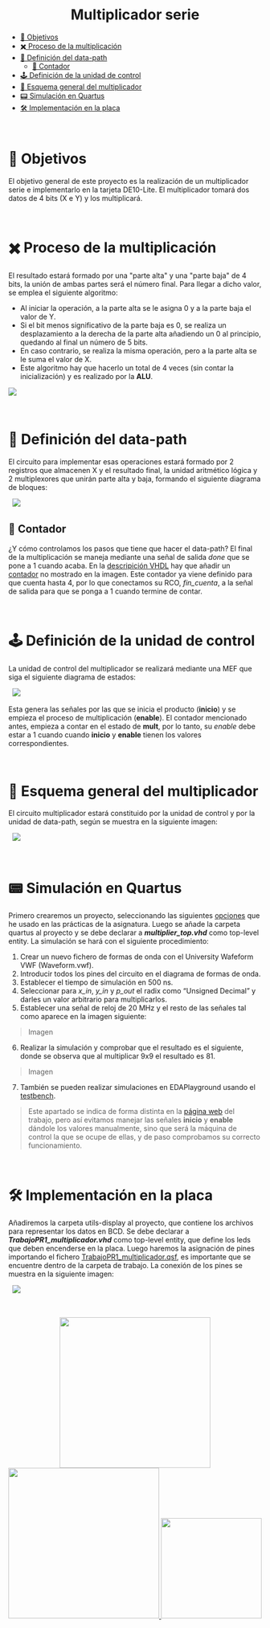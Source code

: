 <!-- HEADERS -->
<h1 align="center">
  <b> 
    Multiplicador serie
  </b>
</h1>

- [🎯 Objetivos](https://github.com/jorgeloopzz/Multipliier#-objetivos)
- [✖️ Proceso de la multiplicación](https://github.com/jorgeloopzz/Multipliier#%EF%B8%8F-proceso-de-la-multiplicaci%C3%B3n)
- [📓 Definición del data-path](https://github.com/jorgeloopzz/Multipliier#-definici%C3%B3n-del-data-path)
  - [🔢 Contador](https://github.com/jorgeloopzz/Multipliier#-contador)
- [🕹️ Definición de la unidad de control](https://github.com/jorgeloopzz/Multipliier#%EF%B8%8F-definici%C3%B3n-de-la-unidad-de-control)
- [🔲 Esquema general del multiplicador](https://github.com/jorgeloopzz/Multipliier#-esquema-general-del-multiplicador)
- [📟 Simulación en Quartus](https://github.com/jorgeloopzz/Multipliier#-simulaci%C3%B3n-en-quartus)
- [🛠️ Implementación en la placa](https://github.com/jorgeloopzz/Multipliier#%EF%B8%8F-implementaci%C3%B3n-en-la-placa)

&nbsp;

# 🎯 Objetivos

El objetivo general de este proyecto es la realización de un multiplicador serie e implementarlo en la tarjeta DE10-Lite. El multiplicador tomará dos datos de 4 bits (X e Y) y los multiplicará.

&nbsp;

# ✖️ Proceso de la multiplicación

El resultado estará formado por una "parte alta" y una "parte baja" de 4 bits, la unión de ambas partes será el número final. Para llegar a dicho valor, se emplea el siguiente algoritmo:

- Al iniciar la operación, a la parte alta se le asigna 0 y a la parte baja el valor de Y.
- Si el bit menos significativo de la parte baja es 0, se realiza un desplazamiento a la derecha de la parte alta añadiendo un 0 al principio, quedando al final un número de 5 bits.
- En caso contrario, se realiza la misma operación, pero a la parte alta se le suma el valor de X.
- Este algoritmo hay que hacerlo un total de 4 veces (sin contar la inicialización) y es realizado por la **ALU**.

<img src="https://raw.githubusercontent.com/jorgeloopzz/Multipliier/main/assets/tabla.png">

&nbsp;

# 📓 Definición del data-path

El circuito para implementar esas operaciones estará formado por 2 registros que almacenen X y el resultado final, la unidad aritmético lógica y 2 multiplexores que unirán parte alta y baja, formando el siguiente diagrama de bloques:

&nbsp;
<img src="https://raw.githubusercontent.com/jorgeloopzz/Multipliier/main/assets/data-path.png">

## 🔢 Contador

¿Y cómo controlamos los pasos que tiene que hacer el data-path? El final de la multiplicación se maneja mediante una señal de salida _done_ que se pone a 1 cuando acaba. En la [descripición VHDL](https://github.com/jorgeloopzz/Multipliier/blob/main/quartus/multiplier_datapath.vhd) hay que añadir un [contador](https://github.com/jorgeloopzz/Multipliier/blob/main/quartus/contador_k.vhd) no mostrado en la imagen. Este contador ya viene definido para que cuenta hasta 4, por lo que conectamos su RCO, _fin_cuenta_, a la señal de salida para que se ponga a 1 cuando termine de contar.

&nbsp;

# 🕹️ Definición de la unidad de control

La unidad de control del multiplicador se realizará mediante una MEF que siga el siguiente diagrama de estados:

&nbsp;
<img src="https://raw.githubusercontent.com/jorgeloopzz/Multipliier/main/assets/MEF.png">

Esta genera las señales por las que se inicia el producto (**inicio**) y se empieza el proceso de multiplicación (**enable**). El contador mencionado antes, empieza a contar en el estado de **mult**, por lo tanto, su _enable_ debe estar a 1 cuando cuando **inicio** y **enable** tienen los valores correspondientes.

&nbsp;

# 🔲 Esquema general del multiplicador

El circuito multiplicador estará constituido por la unidad de control y por la unidad de data-path, según se muestra en la siguiente imagen:

&nbsp;
<img src="https://raw.githubusercontent.com/jorgeloopzz/Multipliier/main/assets/esquema.png">

&nbsp;

# 📟 Simulación en Quartus

Primero crearemos un proyecto, seleccionando las siguientes [opciones](https://www.iuma.ulpgc.es/roberto/ed/practicas/Quartus_tutorial.html#abrir-quartusii-y-crear-un-proyecto) que he usado en las prácticas de la asignatura. Luego se añade la carpeta quartus al proyecto y se debe declarar a **_multiplier_top.vhd_** como top-level entity. La simulación se hará con el siguiente procedimiento:

1. Crear un nuevo fichero de formas de onda con el University Wafeform VWF (Waveform.vwf).
2. Introducir todos los pines del circuito en el diagrama de formas de onda.
3. Establecer el tiempo de simulación en 500 ns.
4. Seleccionar para _x_in_, _y_in_ y _p_out_ el radix como “Unsigned Decimal” y darles un valor arbitrario para multiplicarlos.
5. Establecer una señal de reloj de 20 MHz y el resto de las señales tal como aparece en la imagen siguiente:

> Imagen

6. Realizar la simulación y comprobar que el resultado es el siguiente, donde se observa que al multiplicar 9x9 el resultado es 81.

> Imagen

7. También se pueden realizar simulaciones en EDAPlayground usando el [testbench](https://github.com/jorgeloopzz/Multipliier/blob/main/quartus/testbench.vhd).

> Este apartado se indica de forma distinta en la [página web](https://www.iuma.ulpgc.es/roberto/ed/Trabajos_Asignatura/T1_multiplicador/trabajo-multiplicador.html) del trabajo, pero así evitamos manejar las señales **inicio** y **enable** dándole los valores manualmente, sino que será la máquina de control la que se ocupe de ellas, y de paso comprobamos su correcto funcionamiento.

&nbsp;

# 🛠️ Implementación en la placa

Añadiremos la carpeta utils-display al proyecto, que contiene los archivos para representar los datos en BCD. Se debe declarar a **_TrabajoPR1_multiplicador.vhd_** como top-level entity, que define los leds que deben encenderse en la placa. Luego haremos la asignación de pines importando el fichero [TrabajoPR1_multiplicador.qsf](https://github.com/jorgeloopzz/Multipliier/blob/main/TrabajoPR1_multiplicador.qsf), es importante que se encuentre dentro de la carpeta de trabajo. La conexión de los pines se muestra en la siguiente imagen:

&nbsp;
<img src="https://raw.githubusercontent.com/jorgeloopzz/Multipliier/main/assets/placa.jpeg">

&nbsp;

<div align="center">
  <a href="https://eite.ulpgc.es/index.php/es/">
   <img src="https://www.ulpgc.es/sites/default/files/ArchivosULPGC/identidad-corporativa/NuevoLogo/eite_hc.png" width=300>
  </a>
  <a href="https://www.diea.ulpgc.es/">
    <img src="https://www.ulpgc.es/sites/default/files/ArchivosULPGC/identidad-corporativa/NuevoLogo/dingelectronica_hc.png" width=300>
  </a>
  <a href="https://www.ulpgc.es/">
    <img src="https://www.ulpgc.es/sites/default/files/ArchivosULPGC/identidad-corporativa/Logo%2025%20Aniversario/logo_ulpgc_horizontal_acronimo_2t.png" width=200>
  </a>
</div>
